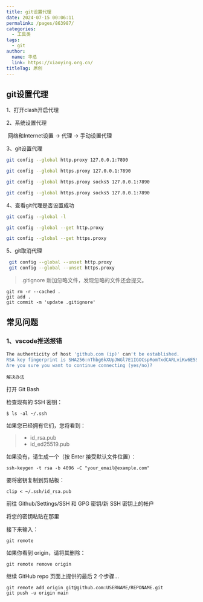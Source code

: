 ```yaml
---
title: git设置代理
date: 2024-07-15 00:06:11
permalink: /pages/863987/
categories:
  - 工具类
tags:
  - git
author: 
  name: 华总
  link: https://xiaoying.org.cn/
titleTag: 原创
---
```

## git设置代理

1、打开clash开启代理

2、系统设置代理

​    网络和Internet设置 -> 代理 -> 手动设置代理

3、git设置代理

```bash
git config --global http.proxy 127.0.0.1:7890
```

```bash
git config --global https.proxy 127.0.0.1:7890
```

```bash
git config --global https.proxy socks5 127.0.0.1:7890
```

```bash
git config --global https.proxy socks5 127.0.0.1:7890
```

4、查看git代理是否设置成功

```bash
git config --global -l
```

```bash
git config --global --get http.proxy
```

```bash
git config --global --get https.proxy
```

5、git取消代理

```sh
 git config --global --unset http.proxy
 git config --global --unset https.proxy
```

> .gitignore 新加忽略文件，发现忽略的文件还会提交。

```
git rm -r --cached .
git add .
git commit -m 'update .gitignore'
```

## 常见问题

### 1、vscode推送报错

```sh
The authenticity of host 'github.com (ip)' can't be established.
RSA key fingerprint is SHA256:nThbg6kXUpJWGl7E1IGOCspRomTxdCARLviKw6E5SY8.
Are you sure you want to continue connecting (yes/no)?
```

`解决办法`

打开 Git Bash

检查现有的 SSH 密钥：

```
$ ls -al ~/.ssh
```

如果您已经拥有它们，您将看到：

> - id_rsa.pub
> - id_ed25519.pub

如果没有，请生成一个（按 Enter 接受默认文件位置）：

```
ssh-keygen -t rsa -b 4096 -C "your_email@example.com"
```

要将密钥复制到剪贴板：

```
clip < ~/.ssh/id_rsa.pub
```

前往 Github/Settings/SSH 和 GPG 密钥/新 SSH 密钥上的帐户

将您的密钥粘贴在那里

接下来输入：

```
git remote
```

如果你看到 origin，请将其删除：

```
git remote remove origin
```

继续 GitHub repo 页面上提供的最后 2 个步骤...

```
git remote add origin git@github.com:USERNAME/REPONAME.git
git push -u origin main
```
